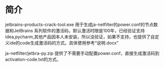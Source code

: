 # 简介
jetbrains-products-crack-tool.exe 用于生成ja-netfilter的power.conf的节点数据和JetBrains 系列软件的激活码，默认激活时限是100年，已经验证支持idea,pycharm,其他产品因本人未安装，所以没验证，如果不支持，也提供了自定义ide的code生成激活码的方式。具体使用参考“说明.docx”

ja-netfilter/jetbra-py.zip 提供了不需要手动配置power.conf，直接生成激活码到activation-code.txt的方式。